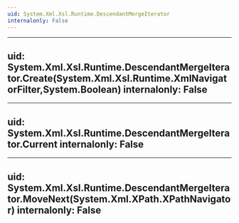 ```yaml
---
uid: System.Xml.Xsl.Runtime.DescendantMergeIterator
internalonly: False
---
```


---
uid: System.Xml.Xsl.Runtime.DescendantMergeIterator.Create(System.Xml.Xsl.Runtime.XmlNavigatorFilter,System.Boolean)
internalonly: False
---

---
uid: System.Xml.Xsl.Runtime.DescendantMergeIterator.Current
internalonly: False
---

---
uid: System.Xml.Xsl.Runtime.DescendantMergeIterator.MoveNext(System.Xml.XPath.XPathNavigator)
internalonly: False
---
